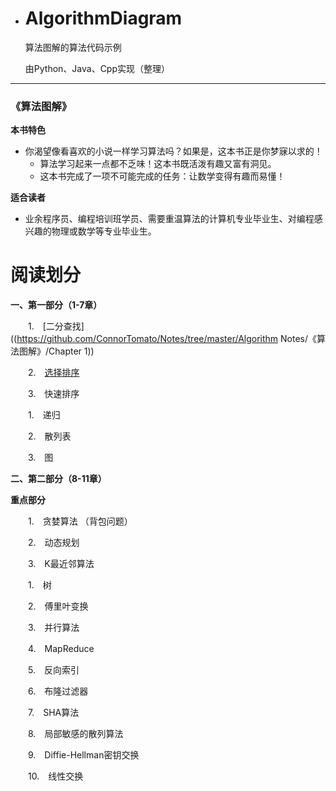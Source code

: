 - # AlgorithmDiagram

  算法图解的算法代码示例

  由Python、Java、Cpp实现（整理）
  
------
  
### 《算法图解》
  
**本书特色**　　
  
- 你渴望像看喜欢的小说一样学习算法吗？如果是，这本书正是你梦寐以求的！
  - 算法学习起来一点都不乏味！这本书既活泼有趣又富有洞见。
  - 这本书完成了一项不可能完成的任务：让数学变得有趣而易懂！
  
**适合读者**
  
- 业余程序员、编程培训班学员、需要重温算法的计算机专业毕业生、对编程感兴趣的物理或数学等专业毕业生。
  
# 阅读划分
  
**一、第一部分（1-7章）**
  
　　1.　[二分查找]((https://github.com/ConnorTomato/Notes/tree/master/Algorithm Notes/《算法图解》/Chapter 1))
  
　　2.　[选择排序](https://github.com/ConnorTomato/Notes/tree/master/Algorithm%20Notes/%E3%80%8A%E7%AE%97%E6%B3%95%E5%9B%BE%E8%A7%A3%E3%80%8B/Chaper%202) 
  
　　3.　快速排序
  
　　1.　递归
  
　　2.　散列表
  
　　3.　图  
  
**二、第二部分（8-11章）**
  
**重点部分**
  
　　1.　贪婪算法 （背包问题）
  
　　2.　动态规划
  
　　3.　K最近邻算法
  
　　1.　树
  
　　2.　傅里叶变换 
  
　　3.　并行算法
  
　　4.　MapReduce
  
　　5.　反向索引
  
　　6.　布隆过滤器
  
　　7.　SHA算法
  
　　8.　局部敏感的散列算法
  
　　9.　Diffie-Hellman密钥交换
  
　　10.　线性交换


